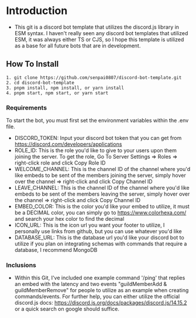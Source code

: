 # Introduction
- This git is a discord bot template that utilizes the discord.js library in ESM syntax. I haven't really seen any discord bot templates that utilized ESM, it was always either TS or CJS, so I hope this template is utilized as a base for all future bots that are in development.

## How To Install
```
1. git clone https://github.com/senpai0807/discord-bot-template.git
2. cd discord-bot-template
3. pnpm install, npm install, or yarn install
4. pnpm start, npm start, or yarn start
```
### Requirements
To start the bot, you must first set the environment variables within the .env file.
- DISCORD_TOKEN: Input your discord bot token that you can get from https://discord.com/developers/applications
- ROLE_ID: This is the role you'd like to give to your users upon them joining the server. To get the role, Go To Server Settings => Roles => right-click role and click Copy Role ID
- WELCOME_CHANNEL: This is the channel ID of the channel where you'd like embeds to be sent of the members joining the server, simply hover over the channel => right-click and click Copy Channel ID
- LEAVE_CHANNEL: This is the channel ID of the channel where you'd like embeds to be sent of the members leaving the server, simply hover over the channel => right-click and click Copy Channel ID
- EMBED_COLOR: This is the color you'd like your embed to utilize, it must be a DECIMAL color, you can simply go to https://www.colorhexa.com/ and search your hex color to find the decimal
- ICON_URL: This is the icon url you want your footer to utilize, I personally use links from github, but you can use whatever you'd like
- DATABASE_URL: This is the database url you'd like your discord bot to utilize if you plan on integrating schemas with commands that require a database, I recommend MongoDB

### Inclusions
- Within this Git, I've included one example command '/ping' that replies an embed with the latency and two events "guildMemberAdd & guildMemberRemove" for people to utilize as an example when creating commands/events. For further help, you can either utilize the official discord.js docs: https://discord.js.org/docs/packages/discord.js/14.15.2 or a quick search on google should suffice.
